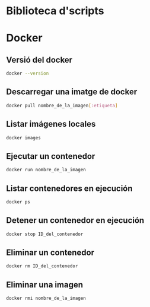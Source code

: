 # Biblioteca d'scripts

# Docker

## Versió del docker
```bash
docker --version
```
## Descarregar una imatge de docker
```bash
docker pull nombre_de_la_imagen[:etiqueta]
```
## Listar imágenes locales
```bash
docker images
```
## Ejecutar un contenedor
```bash
docker run nombre_de_la_imagen
```
## Listar contenedores en ejecución
```bash
docker ps
```
## Detener un contenedor en ejecución
```bash
docker stop ID_del_contenedor
```
## Eliminar un contenedor
```bash
docker rm ID_del_contenedor
```
## Eliminar una imagen
```bash
docker rmi nombre_de_la_imagen
```
